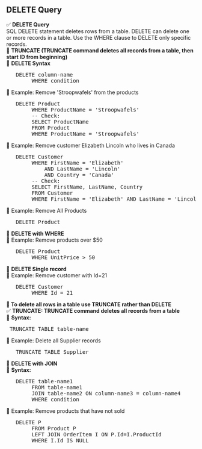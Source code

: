 ## DELETE Query 
✅ <b>DELETE Query</b> <br> SQL DELETE statement deletes rows from a table. DELETE can delete one or more records in a table. Use the WHERE clause to DELETE only specific records. <br>
🔷 <b>TRUNCATE (TRUNCATE command deletes all records from a table, then start ID from beginning)</b> <br> 
🔷 <b>DELETE Syntax</b>
<pre>	DELETE column-name 
		WHERE condition   </pre>	 
🔷 Example: Remove 'Stroopwafels' from the products 
<pre>	DELETE Product
		WHERE ProductName = 'Stroopwafels'  
		-- Check: 
		SELECT ProductName
		FROM Product
		WHERE ProductName = 'Stroopwafels'    </pre>	 
🔷 Example: Remove customer Elizabeth Lincoln who lives in Canada 
<pre> 	DELETE Customer
		WHERE FirstName = 'Elizabeth'
			AND LastName = 'Lincoln'
			AND Country = 'Canada'
		-- Check:
		SELECT FirstName, LastName, Country
		FROM Customer
		WHERE FirstName = 'Elizabeth' AND LastName = 'Lincoln' AND Country = 'Canada'   </pre>	 
🔷 Example: Remove All Products
<pre> 	DELETE Product   </pre>	 
🔷	<b>DELETE with WHERE</b> <br> 
🔷 Example: Remove products over $50 
<pre> 	DELETE Product
		WHERE UnitPrice > 50  </pre>	
🔷 <b>DELETE Single record</b> <br> 
🔷 Example: Remove customer with Id=21 
<pre> 	DELETE Customer
		WHERE Id = 21   </pre>	 
🔷<b> To delete all rows in a table use TRUNCATE rather than DELETE </b>  <br> 
✅ <b>TRUNCATE: TRUNCATE command deletes all records from a table </b><br> 
🔷 <b>Syntax: </b>  
<pre> TRUNCATE TABLE table-name   </pre>	 
🔷 Example: Delete all Supplier records 
<pre>	TRUNCATE TABLE Supplier   </pre>	 
🔷 <b>DELETE with JOIN </b>   <br> 
🔷 <b>Syntax: </b>
<pre> 	DELETE table-name1 
		FROM table-name1 
		JOIN table-name2 ON column-name3 = column-name4 
		WHERE condition   </pre>	
🔷 Example: Remove products that have not sold
<pre> 	DELETE P 
		FROM Product P
		LEFT JOIN OrderItem I ON P.Id=I.ProductId
		WHERE I.Id IS NULL   </pre>	

